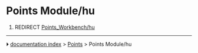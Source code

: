 # Points Module/hu
1.  REDIRECT [Points_Workbench/hu](Points_Workbench/hu.md)



---
⏵ [documentation index](../README.md) > [Points](Points_Workbench.md) > Points Module/hu
